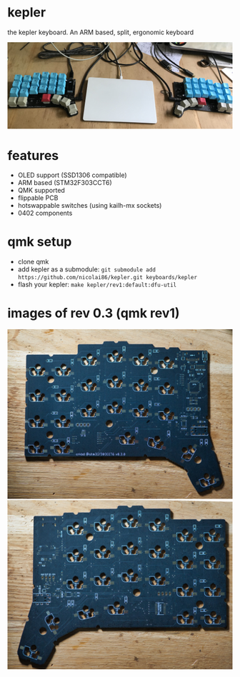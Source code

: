 # kepler
the kepler keyboard. An ARM based, split, ergonomic keyboard

![current revision](./kepler-v0.3.jpg)

# features 

- OLED support (SSD1306 compatible)
- ARM based (STM32F303CCT6)
- QMK supported
- flippable PCB
- hotswappable switches (using kailh-mx sockets)
- 0402 components

# qmk setup

- clone qmk
- add kepler as a submodule: `git submodule add https://github.com/nicolai86/kepler.git keyboards/kepler`
- flash your kepler: `make kepler/rev1:default:dfu-util`

# images of rev 0.3 (qmk rev1)

![left side](./kepler-v0.3-left-side.jpg)
![right side](./kepler-v0.3-right-side.jpg)
